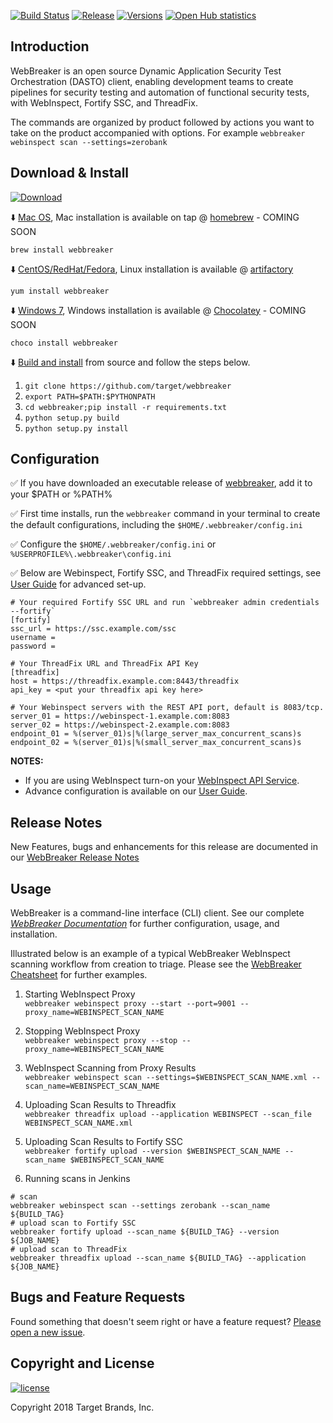 [![Build Status](https://travis-ci.org/target/webbreaker.svg?branch=master)](https://travis-ci.org/target/webbreaker/builds)
[![Release](http://img.shields.io/github/release/target/webbreaker.svg)](https://github.com/target/webbreaker/releases/latest)
[![Versions](https://img.shields.io/pypi/pyversions/webinspectapi.svg)](https://img.shields.io/pypi/pyversions/webinspectapi.svg)
[![Open Hub statistics](https://www.openhub.net/p/webbreaker/widgets/project_thin_badge.gif)](https://www.openhub.net/p/webbreaker)

## Introduction

WebBreaker is an open source Dynamic Application Security Test Orchestration (DASTO) client, enabling development teams to create pipelines for security testing and automation of functional security tests, with WebInspect, Fortify SSC, and ThreadFix.

The commands are organized by product followed by actions you want to take on the product accompanied with options.  For example `webbreaker webinspect scan --settings=zerobank`

## Download & Install
 [ ![Download](https://api.bintray.com/packages/webbreaker/webbreaker-cli/webbreaker/images/download.svg) ](https://bintray.com/webbreaker/webbreaker-cli/webbreaker/_latestVersion)

:arrow_down: [Mac OS](https://github.com/target/webbreaker/releases), Mac installation is available on tap @ [homebrew](https://brew.sh) - COMING SOON

`brew install webbreaker`

:arrow_down: [CentOS/RedHat/Fedora](https://github.com/target/webbreaker/releases), Linux installation is available @ [artifactory](https://bintray.com/webbreaker/webbreaker-cli/webbreaker/)

`yum install webbreaker`

:arrow_down: [Windows 7](https://github.com/target/webbreaker/releases), Windows installation is available @ [Chocolatey](https://chocolatey.org) - COMING SOON

`choco install webbreaker`

:arrow_down: [Build and install](https://github.com/target/webbreaker.git) from source and follow the steps below.

1. ```git clone https://github.com/target/webbreaker```
1. ```export PATH=$PATH:$PYTHONPATH```
1. ```cd webbreaker;pip install -r requirements.txt```
1. ```python setup.py build```
1. ```python setup.py install```


## Configuration
:white_check_mark: If you have downloaded an executable release of [webbreaker](https://github.com/target/webbreaker/releases), add it to your $PATH or %PATH%

:white_check_mark: First time installs, run the `webbreaker` command in your terminal to create the default configurations, including the `$HOME/.webbreaker/config.ini`

:white_check_mark: Configure the `$HOME/.webbreaker/config.ini` or `%USERPROFILE%\.webbreaker\config.ini`

:white_check_mark: Below are Webinspect, Fortify SSC, and ThreadFix required settings, see [User Guide](https://target.github.io/webbreaker/#configuration) for advanced set-up.

```
# Your required Fortify SSC URL and run `webbreaker admin credentials --fortify` 
[fortify]
ssc_url = https://ssc.example.com/ssc
username = 
password = 

# Your ThreadFix URL and ThreadFix API Key
[threadfix]
host = https://threadfix.example.com:8443/threadfix
api_key = <put your threadfix api key here>

# Your Webinspect servers with the REST API port, default is 8083/tcp.
server_01 = https://webinspect-1.example.com:8083
server_02 = https://webinspect-2.example.com:8083
endpoint_01 = %(server_01)s|%(large_server_max_concurrent_scans)s
endpoint_02 = %(server_01)s|%(small_server_max_concurrent_scans)s
```
**NOTES:**
* If you are using WebInspect turn-on your [WebInspect API Service](https://software.microfocus.com/en-us/software/webinspect).  
* Advance configuration is available on our [User Guide](https://target.github.io/webbreaker/#configuration).

## Release Notes

New Features, bugs and enhancements for this release are documented in our [WebBreaker Release Notes](docs/release.md)

## Usage

WebBreaker is a command-line interface (CLI) client.  See our complete [_WebBreaker Documentation_](https://target.github.io/webbreaker/) for further configuration, usage, and installation.

Illustrated below is an example of a typical WebBreaker WebInspect scanning workflow from creation to triage.  Please see the [WebBreaker Cheatsheet](docs/cheatsheet.md) for further examples.

1. Starting WebInspect Proxy  
`webbreaker webinspect proxy --start --port=9001 --proxy_name=WEBINSPECT_SCAN_NAME`

1. Stopping WebInspect Proxy  
`webbreaker webinspect proxy --stop --proxy_name=WEBINSPECT_SCAN_NAME`

1. WebInspect Scanning from Proxy Results  
`webbreaker webinspect scan --settings=$WEBINSPECT_SCAN_NAME.xml --scan_name=WEBINSPECT_SCAN_NAME`

1. Uploading Scan Results to Threadfix  
`webbreaker threadfix upload --application WEBINSPECT --scan_file WEBINSPECT_SCAN_NAME.xml`

1. Uploading Scan Results to Fortify SSC  
`webbreaker fortify upload --version $WEBINSPECT_SCAN_NAME --scan_name $WEBINSPECT_SCAN_NAME`

1. Running scans in Jenkins

```
# scan
webbreaker webinspect scan --settings zerobank --scan_name ${BUILD_TAG}
# upload scan to Fortify SSC
webbreaker fortify upload --scan_name ${BUILD_TAG} --version ${JOB_NAME}
# upload scan to ThreadFix
webbreaker threadfix upload --scan_name ${BUILD_TAG} --application ${JOB_NAME}
```

## Bugs and Feature Requests

Found something that doesn't seem right or have a feature request? [Please open a new issue](https://github.com/target/webbreaker/issues/new/).

## Copyright and License

[![license](https://img.shields.io/github/license/target/webbreaker.svg?style=flat-square)](https://github.com/target/webbreaker/blob/master/LICENSE.txt)

Copyright 2018 Target Brands, Inc.

